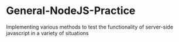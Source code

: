 # General-NodeJS-Practice
Implementing various methods to test the functionality of server-side javascript in a variety of situations
